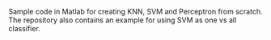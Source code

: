 Sample code in Matlab for creating KNN, SVM and Perceptron from scratch. The repository also contains an example for using SVM as one vs all classifier.
